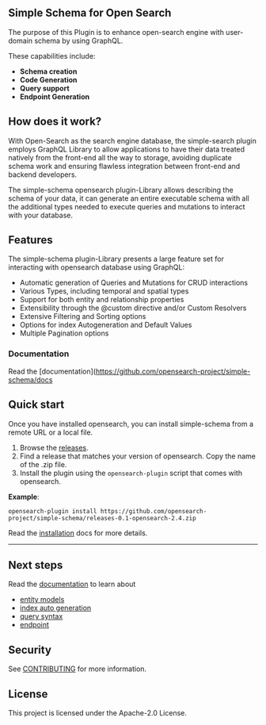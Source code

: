 ## Simple Schema for Open Search

The purpose of this Plugin is to enhance open-search engine with user-domain schema by using GraphQL.  

These capabilities include:
- **Schema creation**
- **Code Generation**
- **Query support**
- **Endpoint Generation**

## How does it work?

With Open-Search as the search engine database, the simple-search plugin employs GraphQL Library to allow applications to have their data treated natively from the front-end all the way to storage,
avoiding duplicate schema work and ensuring flawless integration between front-end and backend developers.

The simple-schema opensearch plugin-Library allows describing the schema of your data, it can generate an entire executable schema with all the additional types needed to execute queries and mutations to interact with your database.

## Features

The simple-schema plugin-Library presents a large feature set for interacting with opensearch database using GraphQL:
- Automatic generation of Queries and Mutations for CRUD interactions
- Various Types, including temporal and spatial types
- Support for both entity and relationship properties
- Extensibility through the @custom directive and/or Custom Resolvers
- Extensive Filtering and Sorting options
- Options for index Autogeneration and Default Values
- Multiple Pagination options

### Documentation

Read the [documentation](https://github.com/opensearch-project/simple-schema/docs

## Quick start

Once you have installed opensearch, you can install simple-schema from a remote URL or a local file.

1. Browse the [releases](https://github.com/opensearch-project/simple-schema/releases).
2. Find a release that matches your version of opensearch. Copy the name of the .zip file.
3. Install the plugin using the `opensearch-plugin` script that comes with opensearch.

**Example**:

`opensearch-plugin install https://github.com/opensearch-project/simple-schema/releases-0.1-opensearch-2.4.zip`

Read the [installation](https://github.com/opensearch-project/simple-schema/docs/installation) docs for more details.

-------------

## Next steps

Read the [documentation](https://github.com/opensearch-project/simple-schema/docs/basic-usage) to learn about 
 - [entity models](https://github.com/opensearch-project/simple-schema/docs/entity-models)
 - [index auto generation](https://github.com/opensearch-project/simple-schema/docs/index-provider)
 - [query syntax](https://github.com/opensearch-project/simple-schema/docs/query-sytax)
 - [endpoint](https://github.com/opensearch-project/simple-schema/docs/endpoint)


## Security

See [CONTRIBUTING](CONTRIBUTING.md#security-issue-notifications) for more information.

## License

This project is licensed under the Apache-2.0 License.

